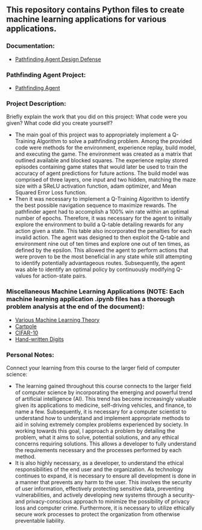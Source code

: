 ## This repository contains Python files to create machine learning applications for various applications.

### Documentation:
- [Pathfinding Agent Design Defense](https://github.com/CHenshaw010/Machine-Learning-Applications/blob/main/Machine%20Learning%20Pathfinder%20Problem%20Design%20Defense.pdf)

### Pathfinding Agent Project:
- [Pathfinding Agent](https://github.com/CHenshaw010/Machine-Learning-Applications/blob/main/Machine%20Learning%20Pathfinder%20Problem.ipynb)

### Project Description:
Briefly explain the work that you did on this project: What code were you given? What code did you create yourself?
- The main goal of this project was to appropriately implement a Q-Training Algorithm to solve a pathfinding problem. Among the provided code were methods for the environment, experience replay, build model, and executing the game. The environment was created as a matrix that outlined available and blocked squares. The experience replay stored episodes containing game states that would later be used to train the accuracy of agent predictions for future actions. The build model was comprised of three layers, one input and two hidden, matching the maze size with a SReLU activation function, adam optimizer, and Mean Squared Error Loss function.
- Then it was necessary to implement a Q-Training Algorithm to identify the best possible navigation sequence to maximize rewards. The pathfinder agent had to accomplish a 100% win rate within an optimal number of epochs. Therefore, it was necessary for the agent to initially explore the environment to build a Q-table detailing rewards for any action given a state. This table also incorporated the penalties for each invalid action. The agent was designed to then exploit the Q-table and environment nine out of ten times and explore one out of ten times, as defined by the epsilon. This allowed the agent to perform actions that were proven to be the most beneficial in any state while still attempting to identify potentially advantageous routes. Subsequently, the agent was able to identify an optimal policy by continuously modifying Q-values for action-state pairs.

### Miscellaneous Machine Learning Applications (NOTE: Each machine learning application .ipynb files has a thorough problem analysis at the end of the document):
- [Various Machine Learning Theory](https://github.com/CHenshaw010/Machine-Learning-Applications/tree/main/Machine%20Learning%20Theory)
- [Cartpole](https://github.com/CHenshaw010/Machine-Learning-Applications/blob/main/Cartpole%20Problem.ipynb)
- [CIFAR-10](https://github.com/CHenshaw010/Machine-Learning-Applications/blob/main/Identifying%20CIFAR-10%20Images.ipynb)
- [Hand-written Digits](https://github.com/CHenshaw010/Machine-Learning-Applications/blob/main/Identifying%20Hand-written%20Digits.ipynb)

### Personal Notes:
Connect your learning from this course to the larger field of computer science:
- The learning gained throughout this course connects to the larger field of computer science by incorporating the emerging and powerful trend of artificial intelligence (AI). This trend has become increasingly valuable given its applications to medicine, self-driving vehicles, and finance, to name a few. Subsequently, it is necessary for a computer scientist to understand how to understand and implement appropriate methods to aid in solving extremely complex problems experienced by society. In working towards this goal, I approach a problem by detailing the problem, what it aims to solve, potential solutions, and any ethical concerns requiring solutions. This allows a developer to fully understand the requirements necessary and the processes performed by each method.
- It is also highly necessary, as a developer, to understand the ethical responsibilities of the end user and the organization. As technology continues to expand, it is necessary to ensure all development is done in a manner that prevents any harm to the user. This involves the security of user information, effectively protecting sensitive data, preventing vulnerabilities, and actively developing new systems through a security- and privacy-conscious approach to minimize the possibility of privacy loss and computer crime. Furthermore, it is necessary to utilize ethically secure work processes to protect the organization from otherwise preventable liability.
